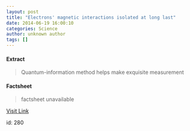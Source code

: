 ```yaml
---
layout: post
title: "Electrons' magnetic interactions isolated at long last"
date: 2014-06-19 16:00:10
categories: Science
author: unknown author
tags: []
---
```



#### Extract
>Quantum-information method helps make exquisite measurement

#### Factsheet
>factsheet unavailable

[Visit Link](http://feedproxy.google.com/~r/PhysicsWorld/~3/WhFXtTrIqyE/electrons-magnetic-interactions-isolated-at-long-last)

id:     280
